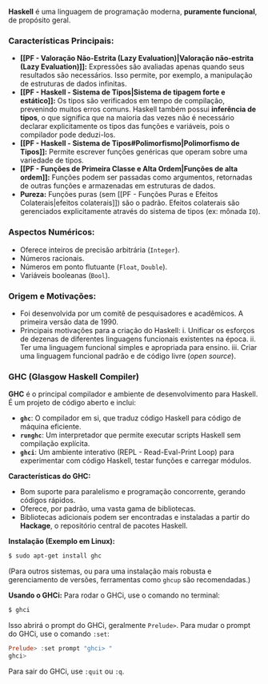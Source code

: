 **Haskell** é uma linguagem de programação moderna, **puramente funcional**, de propósito geral.

### Características Principais:

-   **[[PF - Valoração Não-Estrita (Lazy Evaluation)|Valoração não-estrita (Lazy Evaluation)]]:** Expressões são avaliadas apenas quando seus resultados são necessários. Isso permite, por exemplo, a manipulação de estruturas de dados infinitas.
-   **[[PF - Haskell - Sistema de Tipos|Sistema de tipagem forte e estático]]:** Os tipos são verificados em tempo de compilação, prevenindo muitos erros comuns. Haskell também possui **inferência de tipos**, o que significa que na maioria das vezes não é necessário declarar explicitamente os tipos das funções e variáveis, pois o compilador pode deduzi-los.
-   **[[PF - Haskell - Sistema de Tipos#Polimorfismo|Polimorfismo de Tipos]]:** Permite escrever funções genéricas que operam sobre uma variedade de tipos.
-   **[[PF - Funções de Primeira Classe e Alta Ordem|Funções de alta ordem]]:** Funções podem ser passadas como argumentos, retornadas de outras funções e armazenadas em estruturas de dados.
-   **Pureza:** Funções puras (sem [[PF - Funções Puras e Efeitos Colaterais|efeitos colaterais]]) são o padrão. Efeitos colaterais são gerenciados explicitamente através do sistema de tipos (ex: mônada `IO`).

### Aspectos Numéricos:

-   Oferece inteiros de precisão arbitrária (`Integer`).
-   Números racionais.
-   Números em ponto flutuante (`Float`, `Double`).
-   Variáveis booleanas (`Bool`).

### Origem e Motivações:

-   Foi desenvolvida por um comitê de pesquisadores e acadêmicos. A primeira versão data de 1990.
-   Principais motivações para a criação do Haskell:
    i.  Unificar os esforços de dezenas de diferentes linguagens funcionais existentes na época.
    ii. Ter uma linguagem funcional simples e apropriada para ensino.
    iii. Criar uma linguagem funcional padrão e de código livre (*open source*).

### GHC (Glasgow Haskell Compiler)

**GHC** é o principal compilador e ambiente de desenvolvimento para Haskell. É um projeto de código aberto e inclui:

-   **`ghc`**: O compilador em si, que traduz código Haskell para código de máquina eficiente.
-   **`runghc`**: Um interpretador que permite executar scripts Haskell sem compilação explícita.
-   **`ghci`**: Um ambiente interativo (REPL - Read-Eval-Print Loop) para experimentar com código Haskell, testar funções e carregar módulos.

**Características do GHC:**
-   Bom suporte para paralelismo e programação concorrente, gerando códigos rápidos.
-   Oferece, por padrão, uma vasta gama de bibliotecas.
-   Bibliotecas adicionais podem ser encontradas e instaladas a partir do **Hackage**, o repositório central de pacotes Haskell.

**Instalação (Exemplo em Linux):**
```bash
$ sudo apt-get install ghc
```
(Para outros sistemas, ou para uma instalação mais robusta e gerenciamento de versões, ferramentas como `ghcup` são recomendadas.)

**Usando o GHCi:**
Para rodar o GHCi, use o comando no terminal:
```bash
$ ghci
```
Isso abrirá o prompt do GHCi, geralmente `Prelude>`.
Para mudar o prompt do GHCi, use o comando `:set`:
```haskell
Prelude> :set prompt "ghci> "
ghci>
```
Para sair do GHCi, use `:quit` ou `:q`.